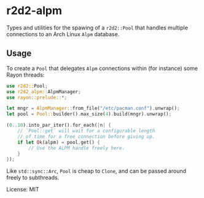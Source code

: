 # r2d2-alpm

Types and utilities for the spawing of a `r2d2::Pool` that handles
multiple connections to an Arch Linux `Alpm` database.

## Usage

To create a `Pool` that delegates `Alpm` connections within (for instance)
some Rayon threads:

```rust
use r2d2::Pool;
use r2d2_alpm::AlpmManager;
use rayon::prelude::*;

let mngr = AlpmManager::from_file("/etc/pacman.conf").unwrap();
let pool = Pool::builder().max_size(4).build(mngr).unwrap();

(0..10).into_par_iter().for_each(|n| {
    // `Pool::get` will wait for a configurable length
    // of time for a free connection before giving up.
    if let Ok(alpm) = pool.get() {
        // Use the ALPM handle freely here.
    }
});
```

Like `std::sync::Arc`, `Pool` is cheap to `Clone`, and can be passed
around freely to subthreads.

License: MIT
